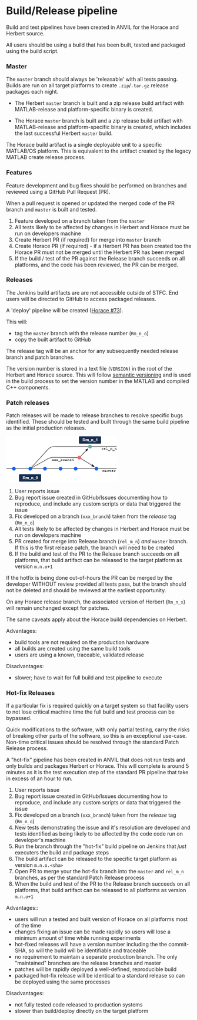 # Build/Release pipeline

Build and test pipelines have been created in ANVIL for the Horace and Herbert source.

All users should be using a build that has been built, tested and packaged using the build script.

### Master

The `master` branch should always be 'releasable' with all tests passing. Builds are run on all target platforms to create `.zip`/`.tar.gz` release packages each night.

- The Herbert `master` branch is built and a zip release build artifact with MATLAB-release and platform-specific binary is created.

- The Horace `master` branch is built and a zip release build artifact with MATLAB-release and platform-specific binary is created, which includes the last successful Herbert `master` build.

The Horace build artifact is a single deployable unit to a specific MATLAB/OS platform. This is equivalent to the artifact created by the legacy MATLAB create release process.

### Features

Feature development and bug fixes should be performed on branches and reviewed using a GitHub Pull Request (PR).

When a pull request is opened or updated the merged code of the PR branch and `master` is built and tested.

1. Feature developed on a branch taken from the `master`
2. All tests likely to be affected by changes in Herbert and Horace must be run on developers machine
3. Create Herbert PR (if required) for merge into `master` branch
4. Create Horace PR (if required) - if a Herbert PR has been created too the Horace PR must not be merged until the Herbert PR has been merged
5. If the build / test of the PR against the Release branch succeeds on all platforms, and the code has been reviewed, the PR can be merged.

### Releases

The Jenkins build artifacts are are not accessible outside of STFC. End users will be directed to GitHub to access packaged releases.

A 'deploy' pipeline will be created ([Horace #73](https://github.com/pace-neutrons/Horace/issues/73)).

This will:

- tag the `master` branch with the release number (`Rm_n_o`)
- copy the built artifact to GitHub

The release tag will be an anchor for any subsequently needed release branch and patch branches.

The version number is stored in a text file (`VERSION`) in the root of the Herbert and Horace source. This will follow [semantic versioning](https://semver.org/) and is used in the build process to set the version number in the MATLAB and compiled C++ components.

### Patch releases

Patch releases will be made to release branches to resolve specific bugs identified. These should be tested and built through the same build pipeline as the initial production releases.

<img src="./images/10_git_hotfix_branches.png">

1. User reports issue
2. Bug report issue created in GitHub/Issues documenting how to reproduce, and include any custom scripts or data that triggered the issue
3. Fix developed on a branch (`xxx_branch`) taken from the *release* tag (`Rm_n_o`)
4. All tests likely to be affected by changes in Herbert and Horace must be run on developers machine
5. PR created for merge into Release branch (`rel_m_n`) *and* `master` branch. If this is the first release patch, the branch will need to be created
6. If the build and test of the PR to the Release branch succeeds on all platforms, that build artifact can be released to the target platform as version `m.n.o+1`

If the hotfix is being done out-of-hours the PR can be merged by the developer WITHOUT review provided all tests pass, but the branch should not be deleted and should be reviewed at the earliest opportunity.

On any Horace release branch, the associated version of Herbert (`Rm_n_x`) will remain unchanged except for patches.

The same caveats apply about the Horace build dependencies on Herbert.

Advantages:

- build tools are not required on the production hardware
- all builds are created using the same build tools
- users are using a known, traceable, validated release

Disadvantages:

- slower; have to wait for full build and test pipeline to execute



### Hot-fix Releases

If a particular fix is required quickly on a target system so that facility users to not lose critical machine time the full build and test process can be bypassed. 

Quick modifications to the software, with only partial testing, carry the risks of breaking other parts of the software, so this is an exceptional use-case. Non-time critical issues should be resolved through the standard Patch Release process.

A "hot-fix" pipeline has been created in ANVIL that does not run tests and only builds and packages Herbert or Horace. This will complete is around 5 minutes as it is the test execution step of the standard PR pipeline that take in excess of an hour to run.

1. User reports issue
2. Bug report issue created in GitHub/Issues documenting how to reproduce, and include any custom scripts or data that triggered the issue
3. Fix developed on a branch (`xxx_branch`) taken from the *release* tag (`Rm_n_o`)
4. New tests demonstrating the issue and it's resolution are developed and tests identified as being likely to be affected by the code code run on developer's machine
5. Run the branch through the "hot-fix" build pipeline on Jenkins that *just* executers the build and package steps
6. The build artifact can be released to the specific target platform as version `m.n.o.<sha>`
7. Open PR to merge your the hot-fix branch into the `master` and `rel_m_n` branches, as per the standard Patch Release process
8. When the build and test of the PR to the Release branch succeeds on all platforms, that build artifact can be released to all platforms as version `m.n.o+1`



Advantages::

- users will run a tested and built version of Horace on all platforms most of the time
- changes fixing an issue can be made rapidly so users will lose a minimum amount of time while running experiments
- hot-fixed releases will have a version number including the the commit-SHA, so will the build will be identifiable and traceable
- no requirement to maintain a separate production branch. The only "maintained" branches are the release branches and master
- patches will be rapidly deployed a well-defined, reproducible build
- packaged hot-fix release will be identical to a standard release so can be deployed using the same processes

Disadvantages:

- not fully tested code released to production systems
- slower than build/deploy directly on the target platform
